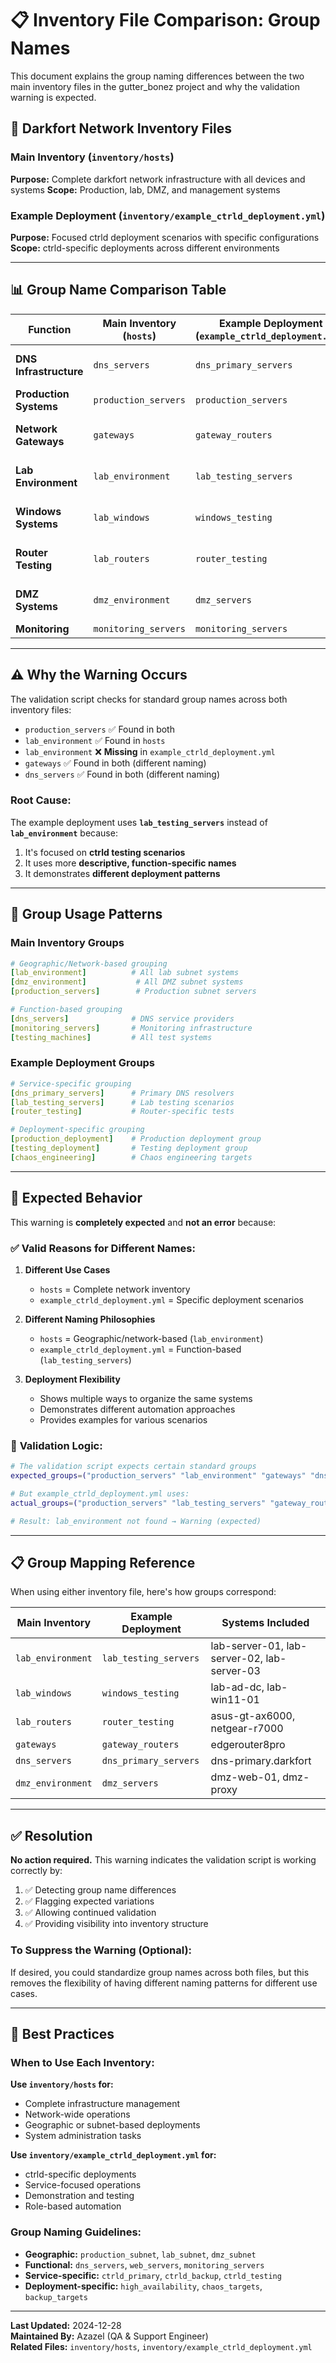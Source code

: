 # 📋 Inventory File Comparison: Group Names

This document explains the group naming differences between the two main inventory files in the gutter_bonez project and why the validation warning is expected.

## 🏰 Darkfort Network Inventory Files

### **Main Inventory** (`inventory/hosts`)
**Purpose:** Complete darkfort network infrastructure with all devices and systems
**Scope:** Production, lab, DMZ, and management systems

### **Example Deployment** (`inventory/example_ctrld_deployment.yml`)
**Purpose:** Focused ctrld deployment scenarios with specific configurations
**Scope:** ctrld-specific deployments across different environments

---

## 📊 Group Name Comparison Table

| Function | Main Inventory (`hosts`) | Example Deployment (`example_ctrld_deployment.yml`) | Status |
|----------|-------------------------|--------------------------------------------------|--------|
| **DNS Infrastructure** | `dns_servers` | `dns_primary_servers` | ✅ Different naming |
| **Production Systems** | `production_servers` | `production_servers` | ✅ Match |
| **Network Gateways** | `gateways` | `gateway_routers` | ✅ Different naming |
| **Lab Environment** | `lab_environment` | `lab_testing_servers` | ⚠️ **Validation Warning** |
| **Windows Systems** | `lab_windows` | `windows_testing` | ✅ Different naming |
| **Router Testing** | `lab_routers` | `router_testing` | ✅ Different naming |
| **DMZ Systems** | `dmz_environment` | `dmz_servers` | ✅ Different naming |
| **Monitoring** | `monitoring_servers` | `monitoring_servers` | ✅ Match |

---

## ⚠️ Why the Warning Occurs

The validation script checks for standard group names across both inventory files:
- `production_servers` ✅ Found in both
- `lab_environment` ✅ Found in `hosts`
- `lab_environment` ❌ **Missing** in `example_ctrld_deployment.yml`
- `gateways` ✅ Found in both (different naming)
- `dns_servers` ✅ Found in both (different naming)

### **Root Cause:**
The example deployment uses **`lab_testing_servers`** instead of **`lab_environment`** because:
1. It's focused on **ctrld testing scenarios**
2. It uses more **descriptive, function-specific names**
3. It demonstrates **different deployment patterns**

---

## 🎯 Group Usage Patterns

### **Main Inventory Groups**
```yaml
# Geographic/Network-based grouping
[lab_environment]          # All lab subnet systems
[dmz_environment]           # All DMZ subnet systems  
[production_servers]        # Production subnet servers

# Function-based grouping
[dns_servers]              # DNS service providers
[monitoring_servers]       # Monitoring infrastructure
[testing_machines]         # All test systems
```

### **Example Deployment Groups**
```yaml
# Service-specific grouping
[dns_primary_servers]      # Primary DNS resolvers
[lab_testing_servers]      # Lab testing scenarios
[router_testing]           # Router-specific tests

# Deployment-specific grouping  
[production_deployment]    # Production deployment group
[testing_deployment]       # Testing deployment group
[chaos_engineering]        # Chaos engineering targets
```

---

## 🔧 Expected Behavior

This warning is **completely expected** and **not an error** because:

### ✅ **Valid Reasons for Different Names:**
1. **Different Use Cases**
   - `hosts` = Complete network inventory
   - `example_ctrld_deployment.yml` = Specific deployment scenarios

2. **Different Naming Philosophies**
   - `hosts` = Geographic/network-based (`lab_environment`)
   - `example_ctrld_deployment.yml` = Function-based (`lab_testing_servers`)

3. **Deployment Flexibility**
   - Shows multiple ways to organize the same systems
   - Demonstrates different automation approaches
   - Provides examples for various scenarios

### 🎯 **Validation Logic:**
```bash
# The validation script expects certain standard groups
expected_groups=("production_servers" "lab_environment" "gateways" "dns_servers")

# But example_ctrld_deployment.yml uses:
actual_groups=("production_servers" "lab_testing_servers" "gateway_routers" "dns_primary_servers")

# Result: lab_environment not found → Warning (expected)
```

---

## 📋 Group Mapping Reference

When using either inventory file, here's how groups correspond:

| Main Inventory | Example Deployment | Systems Included |
|---------------|-------------------|------------------|
| `lab_environment` | `lab_testing_servers` | lab-server-01, lab-server-02, lab-server-03 |
| `lab_windows` | `windows_testing` | lab-ad-dc, lab-win11-01 |
| `lab_routers` | `router_testing` | asus-gt-ax6000, netgear-r7000 |
| `gateways` | `gateway_routers` | edgerouter8pro |
| `dns_servers` | `dns_primary_servers` | dns-primary.darkfort |
| `dmz_environment` | `dmz_servers` | dmz-web-01, dmz-proxy |

---

## ✅ Resolution

**No action required.** This warning indicates the validation script is working correctly by:
1. ✅ Detecting group name differences
2. ✅ Flagging expected variations  
3. ✅ Allowing continued validation
4. ✅ Providing visibility into inventory structure

### **To Suppress the Warning (Optional):**
If desired, you could standardize group names across both files, but this removes the flexibility of having different naming patterns for different use cases.

---

## 🎯 Best Practices

### **When to Use Each Inventory:**

**Use `inventory/hosts` for:**
- Complete infrastructure management
- Network-wide operations
- Geographic or subnet-based deployments
- System administration tasks

**Use `inventory/example_ctrld_deployment.yml` for:**  
- ctrld-specific deployments
- Service-focused operations
- Demonstration and testing
- Role-based automation

### **Group Naming Guidelines:**
- **Geographic:** `production_subnet`, `lab_subnet`, `dmz_subnet`
- **Functional:** `dns_servers`, `web_servers`, `monitoring_servers`  
- **Service-specific:** `ctrld_primary`, `ctrld_backup`, `ctrld_testing`
- **Deployment-specific:** `high_availability`, `chaos_targets`, `backup_targets`

---

**Last Updated:** 2024-12-28  
**Maintained By:** Azazel (QA & Support Engineer)  
**Related Files:** `inventory/hosts`, `inventory/example_ctrld_deployment.yml`
